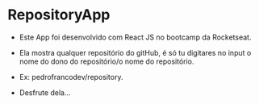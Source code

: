 # RepositoryApp

- Este App foi desenvolvido com React JS no bootcamp da Rocketseat.
- Ela mostra qualquer repositório do gitHub, é só tu digitares no input o nome do dono do repositório/o nome do repositório.
- Ex: pedrofrancodev/repository.

- Desfrute dela...
